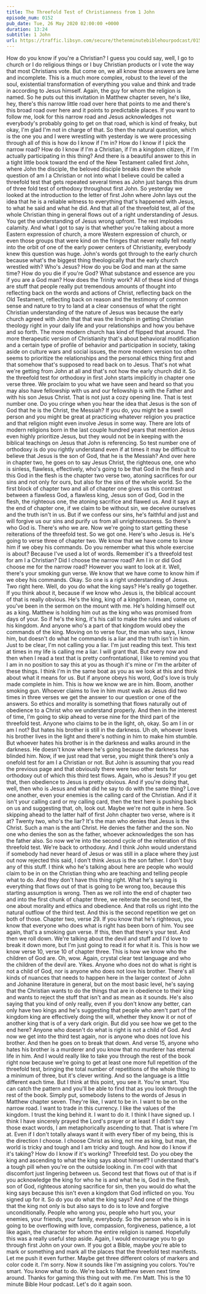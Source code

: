```yaml
---
title: The Threefold Test of Christianness from 1 John
episode_num: 0152
pub_date: Tue, 26 May 2020 02:00:00 +0000
duration: 13:24
subtitle: 1 John
url: https://traffic.libsyn.com/secure/thetenminutebiblehourpodcast/0152_-_The_Threefold_Test_of_Christianness_from_1_John.mp3
---
```


 How do you know if you're a Christian? I guess you could say, well, I go to church or I do religious things or I buy Christian products or I vote the way that most Christians vote. But come on, we all know those answers are lame and incomplete. This is a much more complex, robust to the level of the soul, existential transformation of everything you value and think and trade in according to Jesus himself. Again, the guy for whom the religion is named. So he puts out this invitation in Matthew chapter seven, he's like, hey, there's this narrow little road over here that points to me and there's this broad road over here and it points to predictable places. If you want to follow me, look for this narrow road and Jesus acknowledges not everybody's probably going to get on that road, which is kind of freaky, but okay, I'm glad I'm not in charge of that. So then the natural question, which is the one you and I were wrestling with yesterday is we were processing through all of this is how do I know if I'm in? How do I know if I pick the narrow road? How do I know if I'm a Christian, if I'm a kingdom citizen, if I'm actually participating in this thing? And there is a beautiful answer to this in a tight little book toward the end of the New Testament called first John, where John the disciple, the beloved disciple breaks down the whole question of am I a Christian or not into what I believe could be called a threefold test that gets repeated several times as John just bangs this drum of three fold test of orthodoxy throughout first John. So yesterday we looked at the introduction to the letter of first John where John lays out the idea that he is a reliable witness to everything that's happened with Jesus, to what he said and what he did. And that all of the threefold test, all of the whole Christian thing in general flows out of a right understanding of Jesus. You get the understanding of Jesus wrong upfront. The rest implodes calamity. And what I got to say is that whether you're talking about a more Eastern expression of church, a more Western expression of church, or even those groups that were kind on the fringes that never really fell neatly into the orbit of one of the early power centers of Christianity, everybody knew this question was huge. John's words got through to the early church because what's the biggest thing theologically that the early church wrestled with? Who's Jesus? How do you be God and man at the same time? How do you die if you're God? What substance and essence are you if you are a God man? How does the Trinity work? All of these kind of things are stuff that people really put tremendous amounts of thought into reflecting back on the words and actions of Christ, reflecting back on the Old Testament, reflecting back on reason and the testimony of common sense and nature to try to land at a clear consensus of what the right Christian understanding of the nature of Jesus was because the early church agreed with John that that was the linchpin in getting Christian theology right in your daily life and your relationships and how you behave and so forth. The more modern church has kind of flipped that around. The more therapeutic version of Christianity that's about behavioral modification and a certain type of profile of behavior and participation in society, taking aside on culture wars and social issues, the more modern version too often seems to prioritize the relationships and the personal ethics thing first and that somehow that's supposed to read back on to Jesus. That's not what we're getting from John at all and that's not how the early church did it. So the threefold test for orthodoxy in first John starts implicitly in chapter one verse three. We proclaim to you what we have seen and heard so that you may also have fellowship with us and our fellowship is with the Father and with his son Jesus Christ. That is not just a cozy opening line. That is test number one. Do you cringe when you hear the idea that Jesus is the son of God that he is the Christ, the Messiah? If you do, you might be a swell person and you might be great at practicing whatever religion you practice and that religion might even involve Jesus in some way. There are lots of modern religions born in the last couple hundred years that mention Jesus even highly prioritize Jesus, but they would not be in keeping with the biblical teachings on Jesus that John is referencing. So test number one of orthodoxy is do you rightly understand even if at times it may be difficult to believe that Jesus is the son of God, that he is the Messiah? And over here in chapter two, he goes on to say Jesus Christ, the righteous one, one who is sinless, flawless, effectively, who's going to be that God in the flesh and this God in the flesh is the chapter two verse two, atoning sacrifices for our sins and not only for ours, but also for the sins of the whole world. So the first block of chapter two and all of chapter one gives us this contrast between a flawless God, a flawless king, Jesus son of God, God in the flesh, the righteous one, the atoning sacrifice and flawed us. And it says at the end of chapter one, if we claim to be without sin, we deceive ourselves and the truth isn't in us. But if we confess our sins, he's faithful and just and will forgive us our sins and purify us from all unrighteousness. So there's who God is. There's who we are. Now we're going to start getting these reiterations of the threefold test. So we got one. Here's who Jesus is. He's going to verse three of chapter two. We know that we have come to know him if we obey his commands. Do you remember what this whole exercise is about? Because I've used a lot of words. Remember it's a threefold test for am I a Christian? Did I choose the narrow road? Am I in or did God choose me for the narrow road? However you want to look at it. Well, there's your smoking gun verse. We know that we have come to know him if we obey his commands. Okay. So one is a right understanding of Jesus. Two right here. Well, do you do what the king says? He's really go together. If you think about it, because if we know who Jesus is, the biblical account of that is really obvious. He's the king, king of a kingdom. I mean, come on, you've been in the sermon on the mount with me. He's holding himself out as a king. Matthew is holding him out as the king who was promised from days of your. So if he's the king, it's his call to make the rules and values of his kingdom. And anyone who's a part of that kingdom would obey the commands of the king. Moving on to verse four, the man who says, I know him, but doesn't do what he commands is a liar and the truth isn't in him. Just to be clear, I'm not calling you a liar. I'm just reading this text. This text at times in my life is calling me a liar. I will grant that. But every now and then when I read a text that is pretty confrontational, I like to remind you that I am in no position to say this at you as though it's mine or I'm the arbiter of these things. I think I'm in the same boat as you as we look at this and think about what it means for us. But if anyone obeys his word, God's love is truly made complete in him. This is how we know we are in him. Boom, another smoking gun. Whoever claims to live in him must walk as Jesus did two times in three verses we get the answer to our question or one of the answers. So ethics and morality is something that flows naturally out of obedience to a Christ who we understand properly. And then in the interest of time, I'm going to skip ahead to verse nine for the third part of the threefold test. Anyone who claims to be in the light, oh, okay. So am I in or am I not? But hates his brother is still in the darkness. Uh oh, whoever loves his brother lives in the light and there's nothing in him to make him stumble. But whoever hates his brother is in the darkness and walks around in the darkness. He doesn't know where he's going because the darkness has blinded him. Now, if we just read that verse, you might think there's only a onefold test for am I a Christian or not. But John is assuming that you read the previous page and that obviously there were two other tests for orthodoxy out of which this third test flows. Again, who is Jesus? If you get that, then obedience to Jesus is pretty obvious. And if you're doing that, well, then who is Jesus and what did he say to do with the same thing? Love one another, even your enemies is the calling card of the Christian. And if it isn't your calling card or my calling card, then the text here is pushing back on us and suggesting that, oh, look out. Maybe we're not quite in here. So skipping ahead to the latter half of first John chapter two verse, where is it at? Twenty two, who's the liar? It's the man who denies that Jesus is the Christ. Such a man is the anti Christ. He denies the father and the son. No one who denies the son as the father, whoever acknowledges the son has the father also. So now we're into the second cycle of the reiteration of this threefold test. We're back to orthodoxy. And I think John would understand if somebody had never heard of Jesus or was still in a place where they just out now rejected this said, I don't think Jesus is the son father. I don't buy any of this stuff. I think who he's talking about here are people who would claim to be in on the Christian thing who are teaching and telling people what to do. And they don't have this thing right. What he's saying is everything that flows out of that is going to be wrong too, because this starting assumption is wrong. Then as we roll into the end of chapter two and into the first chunk of chapter three, we reiterate the second test, the one about morality and ethics and obedience. And that rolls us right into the natural outflow of the third test. And this is the second repetition we get on both of those. Chapter two, verse 29. If you know that he's righteous, you know that everyone who does what is right has been born of him. You see again, that's a smoking gun verse. If this, then that there's your test. And then we roll down. We're talking about the devil and stuff and I'd love to break it down more, but I'm just going to read it for what it is. This is how we know verse 10, verse 10 of chapter three. This is how we know who the children of God are. Oh, wow. Again, crystal clear test language and who the children of the devil are. Yikes. Anyone who does not do what is right is not a child of God, nor is anyone who does not love his brother. There's all kinds of nuances that needs to happen here in the larger context of John and Johanine literature in general, but on the most basic level, he's saying that the Christian wants to do the things that are in obedience to their king and wants to reject the stuff that isn't and as mean as it sounds. He's also saying that you kind of only really, even if you don't know any better, can only have two kings and he's suggesting that people who aren't part of the kingdom king are effectively doing the will, whether they know it or not of another king that is of a very dark origin. But did you see how we get to the end here? Anyone who doesn't do what is right is not a child of God. And now we get into the third test again, nor is anyone who does not love his brother. And then he goes on to break that down. And verse 15, anyone who hates his brother is a murderer and you know that no murderer has eternal life in him. And I would really like to take you through the rest of the book right now because we're going to get at least one more full repetition of the threefold test, bringing the total number of repetitions of the whole thing to a minimum of three, but it's clever writing. And so the language is a little different each time. But I think at this point, you see it. You're smart. You can catch the pattern and you'll be able to find that as you look through the rest of the book. Simply put, somebody listens to the words of Jesus in Matthew chapter seven. They're like, I want to be in. I want to be on the narrow road. I want to trade in this currency. I like the values of the kingdom. I trust the king behind it. I want to do it. I think I have signed up. I think I have sincerely prayed the Lord's prayer or at least if I didn't say those exact words, I am metaphorically ascending to that. That is where I'm at. Even if I don't totally always want it with every fiber of my being, this is the direction I choose. I choose Christ as king, not me as king, but man, the world is tricky and tough and I am tricky and tough. And how do I know if it's taking? How do I know if it's working? Threefold test. Do you obey the king and ascending to what the king says about himself? I understand that's a tough pill when you're on the outside looking in. I'm cool with that discomfort just lingering between us. Second test that flows out of that is if you acknowledge the king for who he is and what he is, God in the flesh, son of God, righteous atoning sacrifice for sin, then you would do what the king says because this isn't even a kingdom that God inflicted on you. You signed up for it. So do you do what the king says? And one of the things that the king not only is but also says to do is to love and forgive unconditionally. People who wrong you, people who hurt you, your enemies, your friends, your family, everybody. So the person who is in is going to be overflowing with love, compassion, forgiveness, patience, a lot like again, the character for whom the entire religion is named. Hopefully this was a really useful step aside. Again, I would encourage you to go through first John on your own. If you got a Bible, maybe you're able to mark or something and mark all the places that the threefold test manifests. Let me push it even further. Maybe get three different colors of markers and color code it. I'm sorry. Now it sounds like I'm assigning you colors. You're smart. You know what to do. We're back to Matthew seven next time around. Thanks for gaming this thing out with me. I'm Matt. This is the 10 minute Bible Hour podcast. Let's do it again soon.
